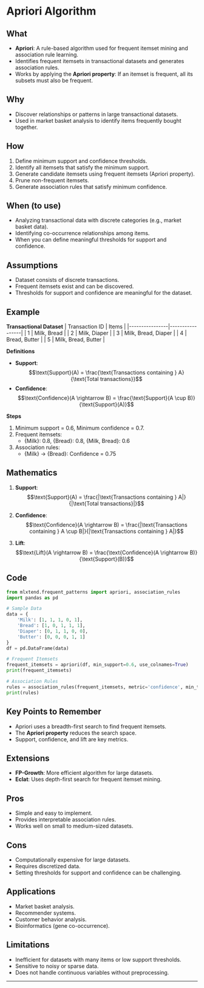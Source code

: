 # Apriori Algorithm

## What
- **Apriori**: A rule-based algorithm used for frequent itemset mining and association rule learning.
- Identifies frequent itemsets in transactional datasets and generates association rules.
- Works by applying the **Apriori property**: If an itemset is frequent, all its subsets must also be frequent.

## Why
- Discover relationships or patterns in large transactional datasets.
- Used in market basket analysis to identify items frequently bought together.

## How
1. Define minimum support and confidence thresholds.
2. Identify all itemsets that satisfy the minimum support.
3. Generate candidate itemsets using frequent itemsets (Apriori property).
4. Prune non-frequent itemsets.
5. Generate association rules that satisfy minimum confidence.

## When (to use)
- Analyzing transactional data with discrete categories (e.g., market basket data).
- Identifying co-occurrence relationships among items.
- When you can define meaningful thresholds for support and confidence.

## Assumptions
- Dataset consists of discrete transactions.
- Frequent itemsets exist and can be discovered.
- Thresholds for support and confidence are meaningful for the dataset.

## Example

**Transactional Dataset**
| Transaction ID | Items           |
|----------------|-----------------|
| 1              | Milk, Bread     |
| 2              | Milk, Diaper    |
| 3              | Milk, Bread, Diaper |
| 4              | Bread, Butter   |
| 5              | Milk, Bread, Butter |

**Definitions**
- **Support**:
  $$\text{Support}(A) = \frac{\text{Transactions containing } A}{\text{Total transactions}}$$
- **Confidence**:
  $$\text{Confidence}(A \rightarrow B) = \frac{\text{Support}(A \cup B)}{\text{Support}(A)}$$

**Steps**
1. Minimum support = 0.6, Minimum confidence = 0.7.
2. Frequent itemsets:
   - {Milk}: 0.8, {Bread}: 0.8, {Milk, Bread}: 0.6
3. Association rules:
   - {Milk} → {Bread}: Confidence = 0.75

## Mathematics
1. **Support**:
   $$\text{Support}(A) = \frac{|\text{Transactions containing } A|}{|\text{Total transactions}|}$$

2. **Confidence**:
   $$\text{Confidence}(A \rightarrow B) = \frac{|\text{Transactions containing } A \cup B|}{|\text{Transactions containing } A|}$$

3. **Lift**:
   $$\text{Lift}(A \rightarrow B) = \frac{\text{Confidence}(A \rightarrow B)}{\text{Support}(B)}$$

## Code
```python
from mlxtend.frequent_patterns import apriori, association_rules
import pandas as pd

# Sample Data
data = {
    'Milk': [1, 1, 1, 0, 1],
    'Bread': [1, 0, 1, 1, 1],
    'Diaper': [0, 1, 1, 0, 0],
    'Butter': [0, 0, 0, 1, 1]
}
df = pd.DataFrame(data)

# Frequent Itemsets
frequent_itemsets = apriori(df, min_support=0.6, use_colnames=True)
print(frequent_itemsets)

# Association Rules
rules = association_rules(frequent_itemsets, metric='confidence', min_threshold=0.7)
print(rules)
```

## Key Points to Remember
- Apriori uses a breadth-first search to find frequent itemsets.
- The **Apriori property** reduces the search space.
- Support, confidence, and lift are key metrics.

## Extensions
- **FP-Growth**: More efficient algorithm for large datasets.
- **Eclat**: Uses depth-first search for frequent itemset mining.

## Pros
- Simple and easy to implement.
- Provides interpretable association rules.
- Works well on small to medium-sized datasets.

## Cons
- Computationally expensive for large datasets.
- Requires discretized data.
- Setting thresholds for support and confidence can be challenging.

## Applications
- Market basket analysis.
- Recommender systems.
- Customer behavior analysis.
- Bioinformatics (gene co-occurrence).

## Limitations
- Inefficient for datasets with many items or low support thresholds.
- Sensitive to noisy or sparse data.
- Does not handle continuous variables without preprocessing.

---